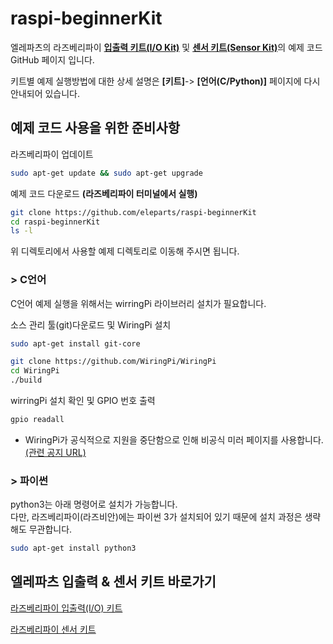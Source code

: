 # raspi-beginnerKit  

엘레파츠의 라즈베리파이 [**입출력 키트(I/O Kit)**](https://www.eleparts.co.kr/EPXDTWPM) 및 [**센서 키트(Sensor Kit)**](https://www.eleparts.co.kr/EPXDTWR8)의 예제 코드 GitHub 페이지 입니다.  

키트별 예제 실행방법에 대한 상세 설명은 **[키트]**-> **[언어(C/Python)]** 페이지에 다시 안내되어 있습니다.  

## 예제 코드 사용을 위한 준비사항  

라즈베리파이 업데이트  

```bash
sudo apt-get update && sudo apt-get upgrade  
```

예제 코드 다운로드 **(라즈베리파이 터미널에서 실행)**  

```bash
git clone https://github.com/eleparts/raspi-beginnerKit  
cd raspi-beginnerKit
ls -l
```

위 디렉토리에서 사용할 예제 디렉토리로 이동해 주시면 됩니다.  

### > C언어  

C언어 예제 실행을 위해서는 wirringPi 라이브러리 설치가 필요합니다.  

소스 관리 툴(git)다운로드 및 WiringPi 설치  

```bash
sudo apt-get install git-core  

git clone https://github.com/WiringPi/WiringPi  
cd WiringPi  
./build  
```

wirringPi 설치 확인 및 GPIO 번호 출력  

```bash
gpio readall  
```

- WiringPi가 공식적으로 지원을 중단함으로 인해 비공식 미러 페이지를 사용합니다.  [(관련 공지 URL)](http://wiringpi.com/wiringpi-deprecated/)  

### > 파이썬  

python3는 아래 명령어로 설치가 가능합니다.  
다만, 라즈베리파이(라즈비안)에는 파이썬 3가 설치되어 있기 때문에 설치 과정은 생략해도 무관합니다.  

```bash
sudo apt-get install python3  
```

## 엘레파츠 입출력 & 센서 키트 바로가기  

[라즈베리파이 입출력(I/O) 키트](https://www.eleparts.co.kr/EPXDTWPM)  

[라즈베리파이 센서 키트](https://www.eleparts.co.kr/EPXDTWR8)  
